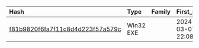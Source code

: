 |Hash|Type|Family|First_Seen|Name|
|:--|:--|:--|:--|:--|
|[f81b9820f6fa7f11c8d4d223f57a579c](https://www.virustotal.com/gui/file/f81b9820f6fa7f11c8d4d223f57a579c)|Win32 EXE||2024-03-07 22:08:42|MdmDiagnosticTool.exe|
